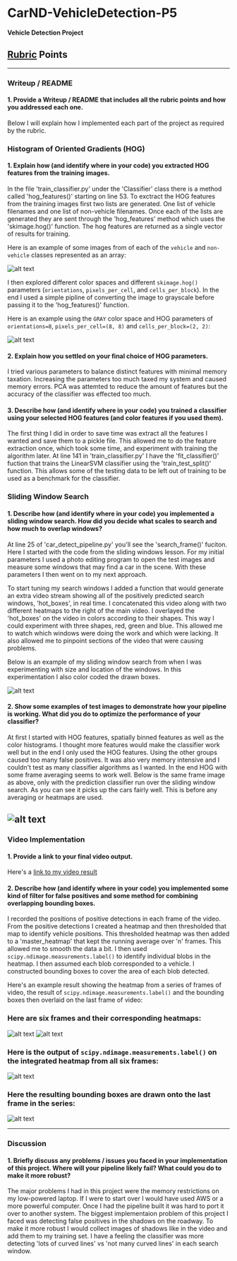 # CarND-VehicleDetection-P5

**Vehicle Detection Project**


[//]: # (Image References)
[image1]: ./writeup_pics/cars_not_cars.png
[image2]: ./writeup_pics/gray_HOG.png
[image3]: ./writeup_pics/search_windows.png
[image4]: ./writeup_pics/predicted_search_windows.png
[image5]: ./writeup_pics/six_frames.png
[image6]: ./writeup_pics/six_heatmaps.png
[image7]: ./writeup_pics/six_labels.png
[image8]: ./writeup_pics/six_frame_output.png

[video1]: ./project_video.mp4

## [Rubric](https://review.udacity.com/#!/rubrics/513/view) Points 

---
### Writeup / README

#### 1. Provide a Writeup / README that includes all the rubric points and how you addressed each one.

Below I will explain how I implemented each part of the project as required by the rubric.

### Histogram of Oriented Gradients (HOG)

#### 1. Explain how (and identify where in your code) you extracted HOG features from the training images.

In the file 'train_classifier.py' under the 'Classifier' class there is a method called 'hog_features()' starting on line 53. To exctract the HOG features from the training images first two lists are generated. One list of vehicle filenames and one list of non-vehicle filenames. Once each of the lists are generated they are sent through the 'hog_features' method which uses the 'skimage.hog()' function. The hog features are returned as a single vector of results for training.

Here is an example of some images from of each of the `vehicle` and `non-vehicle` classes represented as an array:

![alt text][image1]

I then explored different color spaces and different `skimage.hog()` parameters (`orientations`, `pixels_per_cell`, and `cells_per_block`).  In the end I used a simple pipline of converting the image to grayscale before passing it to the 'hog_features()' function.

Here is an example using the `GRAY` color space and HOG parameters of `orientations=8`, `pixels_per_cell=(8, 8)` and `cells_per_block=(2, 2)`:

![alt text][image2]

#### 2. Explain how you settled on your final choice of HOG parameters.

I tried various parameters to balance distinct features with minimal memory taxation. Increasing the parameters too much taxed my system and caused memory errors. PCA was attemted to reduce the amount of features but the accuracy of the classifier was effected too much.

#### 3. Describe how (and identify where in your code) you trained a classifier using your selected HOG features (and color features if you used them).

The first thing I did in order to save time was extract all the features I wanted and save them to a pickle file. This allowed me to do the feature extraction once, which took some time, and experiment with training the algorithm later. At line 141 in 'train_classifier.py' I have the 'fit_classifier()' fuction that trains the LinearSVM classifier using the 'train_test_split()' function. This allows some of the testing data to be left out of training to be used as a benchmark for the classifier.

### Sliding Window Search

#### 1. Describe how (and identify where in your code) you implemented a sliding window search.  How did you decide what scales to search and how much to overlap windows?

At line 25 of 'car_detect_pipeline.py' you'll see the 'search_frame()' fuciton. Here I started with the code from the sliding windows lesson. For my initial parameters I used a photo editing program to open the test images and measure some windows that may find a car in the scene. With these parameters I then went on to my next approach.

To start tuning my search windows I added a function that would generate an extra video stream showing all of the positively predicted search windows, 'hot_boxes', in real time. I concatenated this video along with two different heatmaps to the right of the main video. I overlayed the 'hot_boxes' on the video in colors according to their shapes. This way I could experiment with three shapes, red, green and blue. This allowed me to watch which windows were doing the work and which were lacking. It also allowed me to pinpoint sections of the video that were causing problems.

Below is an example of my sliding window search from when I was experimenting with size and location of the windows. In this experimentation I also color coded the drawn boxes.

![alt text][image3]

#### 2. Show some examples of test images to demonstrate how your pipeline is working.  What did you do to optimize the performance of your classifier?

At first I started with HOG features, spatially binned features as well as the color histograms. I thought more features would make the classifier work well but in the end I only used the HOG features. Using the other groups caused too many false positives. It was also very memory intensive and I couldn't test as many classifier algorithms as I wanted. In the end HOG with some frame averaging seems to work well. Below is the same frame image as above, only with the prediction classifier run over the sliding window search. As you can see it picks up the cars fairly well. This is before any averaging or heatmaps are used.

![alt text][image4]
---

### Video Implementation

#### 1. Provide a link to your final video output.
Here's a [link to my video result](./project_video.mp4)

#### 2. Describe how (and identify where in your code) you implemented some kind of filter for false positives and some method for combining overlapping bounding boxes.

I recorded the positions of positive detections in each frame of the video.  From the positive detections I created a heatmap and then thresholded that map to identify vehicle positions. This thresholded heatmap was then added to a 'master_heatmap' that kept the running average over 'n' frames. This allowed me to smooth the data a bit. I then used `scipy.ndimage.measurements.label()` to identify individual blobs in the heatmap.  I then assumed each blob corresponded to a vehicle.  I constructed bounding boxes to cover the area of each blob detected.  

Here's an example result showing the heatmap from a series of frames of video, the result of `scipy.ndimage.measurements.label()` and the bounding boxes then overlaid on the last frame of video:

### Here are six frames and their corresponding heatmaps:

![alt text][image5]
![alt text][image6]

### Here is the output of `scipy.ndimage.measurements.label()` on the integrated heatmap from all six frames:
![alt text][image7]

### Here the resulting bounding boxes are drawn onto the last frame in the series:
![alt text][image8]



---

### Discussion

#### 1. Briefly discuss any problems / issues you faced in your implementation of this project.  Where will your pipeline likely fail?  What could you do to make it more robust?

The major problems I had in this project were the memory restrictions on my low-powered laptop. If I were to start over I would have used AWS or a more powerful computer. Once I had the pipeline built it was hard to port it over to another system. The biggest implementaion problem of this project I faced was detecting false positives in the shadows on the roadway. To make it more robust I would collect images of shadows like in the video and add them to my training set. I have a feeling the classifier was more detecting 'lots of curved lines' vs 'not many curved lines' in each search window.  

